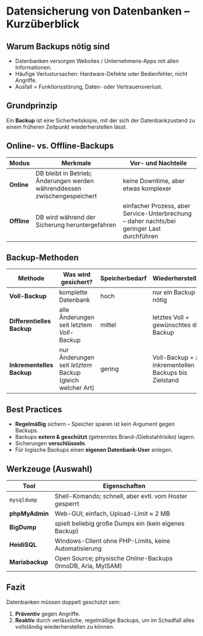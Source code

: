 # Datensicherung von Datenbanken – Kurzüberblick

## Warum Backups nötig sind
- Datenbanken versorgen Websites / Unternehmens-Apps mit allen Informationen.  
- Häufige Verlustursachen: Hardware-Defekte oder Bedienfehler, nicht Angriffe.  
- Ausfall = Funktionsstörung, Daten- oder Vertrauensverlust.

## Grundprinzip
Ein **Backup** ist eine Sicherheitskopie, mit der sich der Datenbankzustand zu einem früheren Zeitpunkt wiederherstellen lässt.

## Online- vs. Offline-Backups
| Modus  | Merkmale | Vor- und Nachteile |
|--------|----------|--------------------|
| **Online** | DB bleibt in Betrieb; Änderungen werden währenddessen zwischengespeichert | keine Downtime, aber etwas komplexer |
| **Offline** | DB wird während der Sicherung heruntergefahren | einfacher Prozess, aber Service-Unterbrechung – daher nachts/bei geringer Last durchführen |

## Backup-Methoden
| Methode | Was wird gesichert? | Speicherbedarf | Wiederherstellung |
|---------|--------------------|---------------|-------------------|
| **Voll-Backup** | komplette Datenbank | hoch | nur ein Backup nötig |
| **Differentielles Backup** | alle Änderungen seit letztem *Voll*-Backup | mittel | letztes Voll + gewünschtes diff. Backup |
| **Inkrementelles Backup** | nur Änderungen seit *letztem* Backup (gleich welcher Art) | gering | Voll-Backup + alle inkrementellen Backups bis Zielstand |

## Best Practices
- **Regelmäßig** sichern – Speicher sparen ist kein Argument gegen Backups.  
- Backups **extern & geschützt** (getrenntes Brand-/Diebstahlrisiko) lagern.  
- Sicherungen **verschlüsseln**.  
- Für logische Backups einen **eigenen Datenbank-User** anlegen.

## Werkzeuge (Auswahl)
| Tool | Eigenschaften |
|------|---------------|
| `mysqldump` | Shell-Komando; schnell, aber evtl. vom Hoster gesperrt |
| **phpMyAdmin** | Web-GUI; einfach, Upload-Limit ≈ 2 MB |
| **BigDump** | spielt beliebig große Dumps ein (kein eigenes Backup) |
| **HeidiSQL** | Windows-Client ohne PHP-Limits, keine Automatisierung |
| **Mariabackup** | Open Source; physische *Online*-Backups (InnoDB, Aria, MyISAM) |

## Fazit
Datenbanken müssen doppelt geschützt sein:  
1. **Präventiv** gegen Angriffe.  
2. **Reaktiv** durch verlässliche, regelmäßige Backups, um im Schadfall alles vollständig wiederherstellen zu können.
